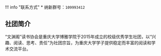 !!! info "联系方式"
    * 纳新群号：`109993412`

## 社团简介
“文渊阁”读书协会是重庆大学博雅学院于2015年成立的校级优秀学生社团，以“兴趣、阅读、思考、责任”为社团宗旨，为重庆大学学子提供稳定而丰富的阅读和学术交流平台。  